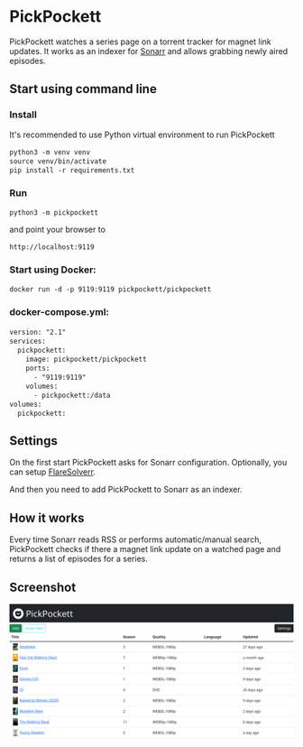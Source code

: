 # PickPockett

PickPockett watches a series page on a torrent tracker for magnet link updates.
It works as an indexer for [Sonarr](https://github.com/Sonarr/Sonarr) and allows grabbing newly aired episodes.

## Start using command line

### Install

It's recommended to use Python virtual environment to run PickPockett

```
python3 -m venv venv
source venv/bin/activate
pip install -r requirements.txt
```

### Run

```
python3 -m pickpockett
```

and point your browser to

```
http://localhost:9119
```

### Start using Docker:

```
docker run -d -p 9119:9119 pickpockett/pickpockett
```

### docker-compose.yml:

```
version: "2.1"
services:
  pickpockett:
    image: pickpockett/pickpockett
    ports:
      - "9119:9119"
    volumes:
      - pickpockett:/data
volumes:
  pickpockett:
```

## Settings

On the first start PickPockett asks for Sonarr configuration.
Optionally, you can setup [FlareSolverr](https://github.com/FlareSolverr/FlareSolverr).

And then you need to add PickPockett to Sonarr as an indexer.

## How it works

Every time Sonarr reads RSS or performs automatic/manual search,
PickPockett checks if there a magnet link update on a watched page and returns
a list of episodes for a series.

## Screenshot

![screenshot](screenshot.png)
